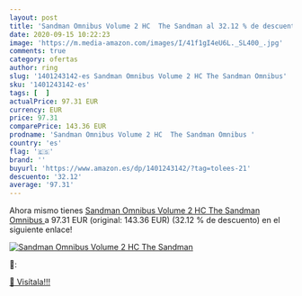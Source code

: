 ```yaml
---
layout: post
title: 'Sandman Omnibus Volume 2 HC  The Sandman al 32.12 % de descuento'
date: 2020-09-15 10:22:23
image: 'https://m.media-amazon.com/images/I/41f1gI4eU6L._SL400_.jpg'
comments: true
category: ofertas
author: ring
slug: '1401243142-es Sandman Omnibus Volume 2 HC The Sandman Omnibus'
sku: '1401243142-es'
tags: [  ]
actualPrice: 97.31 EUR
currency: EUR
price: 97.31
comparePrice: 143.36 EUR
prodname: 'Sandman Omnibus Volume 2 HC  The Sandman Omnibus '
country: 'es'
flag: '🇪🇸'
brand: ''
buyurl: 'https://www.amazon.es/dp/1401243142/?tag=tolees-21'
descuento: '32.12'
average: '97.31'
---
```


Ahora mismo tienes [Sandman Omnibus Volume 2 HC  The Sandman Omnibus ](https://www.amazon.es/dp/1401243142/?tag=tolees-21) a 97.31 EUR (original: 143.36 EUR) (32.12 %  de descuento) en el siguiente enlace!

[![Sandman Omnibus Volume 2 HC  The Sandman](https://m.media-amazon.com/images/I/41f1gI4eU6L._SL400_.jpg)](https://www.amazon.es/dp/1401243142/?tag=tolees-21)

🔎:


[🛒 Visítala!!!](https://www.amazon.es/dp/1401243142/?tag=tolees-21)
